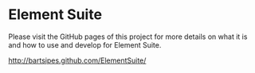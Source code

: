 Element Suite
============

Please visit the GitHub pages of this project for more details on what it is and how to use and develop for Element Suite.

http://bartsipes.github.com/ElementSuite/
